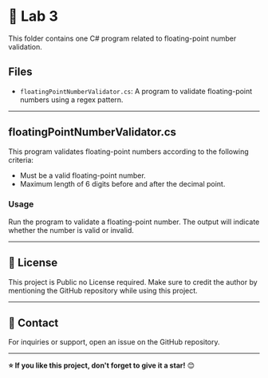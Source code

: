 # 📂 Lab 3

This folder contains one C# program related to floating-point number validation.

## Files

- `floatingPointNumberValidator.cs`: A program to validate floating-point numbers using a regex pattern.

---

## floatingPointNumberValidator.cs

This program validates floating-point numbers according to the following criteria:
- Must be a valid floating-point number.
- Maximum length of 6 digits before and after the decimal point.

### Usage

Run the program to validate a floating-point number. The output will indicate whether the number is valid or invalid.

---

## 📄 License

This project is Public no License required. Make sure to credit the author by mentioning the GitHub repository while using this project.

---

## 📧 Contact

For inquiries or support, open an issue on the GitHub repository.

---

**⭐️ If you like this project, don't forget to give it a star!** 😊
